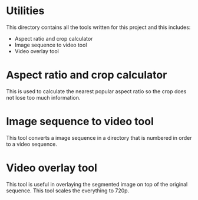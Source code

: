 # Utilities

This directory contains all the tools written for this project and this includes:

- Aspect ratio and crop calculator
- Image sequence to video tool
- Video overlay tool

# Aspect ratio and crop calculator

This is used to calculate the nearest popular aspect ratio so the crop does not lose too much information.

# Image sequence to video tool

This tool converts a image sequence in a directory that is numbered in order to a video sequence.

# Video overlay tool

This tool is useful in overlaying the segmented image on top of the original sequence. This tool scales the everything to 720p.

